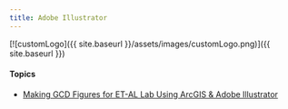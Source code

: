 ```yaml
---
title: Adobe Illustrator
---
```


[![customLogo]({{ site.baseurl }}/assets/images/customLogo.png)]({{ site.baseurl }})

#### Topics

- [Making GCD Figures for ET-AL Lab Using ArcGIS & Adobe Illustrator](http://etal.joewheaton.org/resources/how-to-guides/use-specific-software/adobe-illustrator/making-gcd-figures-for-et-al-lab-using-arcgis-adobe-illustrator)

